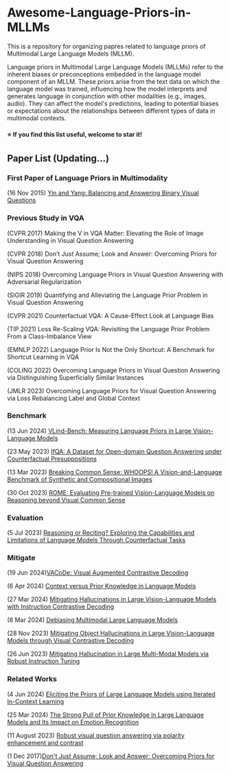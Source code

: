 # Awesome-Language-Priors-in-MLLMs

This is a repository for organizing papres related to language priors of Multimodal Large Language Models (MLLM).

Language priors in Multimodal Large Language Models (MLLMs) refer to the inherent biases or preconceptions embedded in the language model component of an MLLM. These priors arise from the text data on which the language model was trained, influencing how the model interprets and generates language in conjunction with other modalities (e.g., images, audio). They can affect the model's predictions, leading to potential biases or expectations about the relationships between different types of data in multimodal contexts.

#### :star: If you find this list useful, welcome to star it!

## Paper List (Updating...)

### First Paper of Language Priors in Multimodality

(16 Nov 2015) [Yin and Yang: Balancing and Answering Binary Visual Questions](https://arxiv.org/abs/1511.05099)

### Previous Study in VQA

(CVPR 2017) Making the V in VQA Matter: Elevating the Role of Image Understanding in Visual Question Answering

(CVPR 2018) Don’t Just Assume; Look and Answer: Overcoming Priors for Visual Question Answering

(NIPS 2018) Overcoming Language Priors in Visual Question Answering with Adversarial Regularization

(SIGIR 2019) Quantifying and Alleviating the Language Prior Problem in Visual Question Answering

(CVPR 2021) Counterfactual VQA: A Cause-Effect Look at Language Bias

(TIP 2021) Loss Re-Scaling VQA: Revisiting the Language Prior Problem From a Class-Imbalance View

(EMNLP 2022) Language Prior Is Not the Only Shortcut: A Benchmark for Shortcut Learning in VQA

(COLING 2022) Overcoming Language Priors in Visual Question Answering via Distinguishing Superficially Similar Instances

(JMLR 2023) Overcoming Language Priors for Visual Question Answering via Loss Rebalancing Label and Global Context

### Benchmark

(13 Jun 2024) [VLind-Bench: Measuring Language Priors in Large Vision-Language Models](https://arxiv.org/abs/2406.08702)

(23 May 2023) [IfQA: A Dataset for Open-domain Question Answering under Counterfactual Presuppositions](https://arxiv.org/abs/2305.14010)

(13 Mar 2023) [Breaking Common Sense: WHOOPS! A Vision-and-Language Benchmark of Synthetic and Compositional Images](https://arxiv.org/abs/2303.07274)

(30 Oct 2023) [ROME: Evaluating Pre-trained Vision-Language Models on Reasoning beyond Visual Common Sense](https://arxiv.org/abs/2310.19301)

### Evaluation

(5 Jul 2023) [Reasoning or Reciting? Exploring the Capabilities and Limitations of Language Models Through Counterfactual Tasks](https://arxiv.org/abs/2307.02477)

### Mitigate

(19 Jun 2024)[VACoDe: Visual Augmented Contrastive Decoding](https://openreview.net/forum?id=Li4mQaI1H4)

(6 Apr 2024) [Context versus Prior Knowledge in Language Models](https://arxiv.org/abs/2404.04633)

(27 Mar 2024) [Mitigating Hallucinations in Large Vision-Language Models with Instruction Contrastive Decoding](https://arxiv.org/abs/2403.18715)

(8 Mar 2024) [Debiasing Multimodal Large Language Models](https://arxiv.org/abs/2403.05262)

(28 Nov 2023) [Mitigating Object Hallucinations in Large Vision-Language Models through Visual Contrastive Decoding](https://arxiv.org/abs/2311.16922)

(26 Jun 2023) [Mitigating Hallucination in Large Multi-Modal Models via Robust Instruction Tuning](https://arxiv.org/abs/2306.14565)

### Related Works

(4 Jun 2024) [Eliciting the Priors of Large Language Models using Iterated In-Context Learning](https://arxiv.org/abs/2406.01860)

(25 Mar 2024) [The Strong Pull of Prior Knowledge in Large Language Models and Its Impact on Emotion Recognition](https://arxiv.org/abs/2403.17125)

(11 August 2023) [Robust visual question answering via polarity enhancement and contrast](https://www.sciencedirect.com/science/article/pii/S0893608024004842)

(1 Dec 2017)[Don't Just Assume; Look and Answer: Overcoming Priors for Visual Question Answering](https://arxiv.org/abs/1712.00377)
